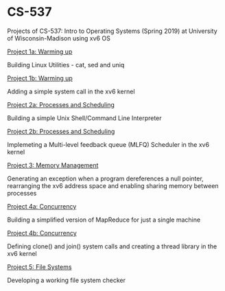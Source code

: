 # CS-537

Projects of CS-537: Intro to Operating Systems (Spring 2019) at University of Wisconsin-Madison using xv6 OS

[Project 1a: Warming up](http://pages.cs.wisc.edu/~shivaram/cs537-sp19/p1a.html)

Building Linux Utilities - cat, sed and uniq

[Project 1b: Warming up](http://pages.cs.wisc.edu/~shivaram/cs537-sp19/p1b.html)

Adding a simple system call in the xv6 kernel

[Project 2a: Processes and Scheduling](http://pages.cs.wisc.edu/~shivaram/cs537-sp19/p2a.html)

Building a simple Unix Shell/Command Line Interpreter

[Project 2b: Processes and Scheduling](http://pages.cs.wisc.edu/~shivaram/cs537-sp19/p2b.html)

Implemeting a Multi-level feedback queue (MLFQ) Scheduler in the xv6 kernel

[Project 3: Memory Management](http://pages.cs.wisc.edu/~shivaram/cs537-sp19/p3.html)

Generating an exception when a program dereferences a null pointer, rearranging the xv6 address space and enabling sharing memory between processes

[Project 4a: Concurrency](http://pages.cs.wisc.edu/~shivaram/cs537-sp19/p4a.html)

Building a simplified version of MapReduce for just a single machine

[Project 4b: Concurrency](http://pages.cs.wisc.edu/~shivaram/cs537-sp19/p4b.html)

Defining clone() and join() system calls and creating a thread library in the xv6 kernel

[Project 5: File Systems](http://pages.cs.wisc.edu/~shivaram/cs537-sp19/p5.html)

Developing a working file system checker